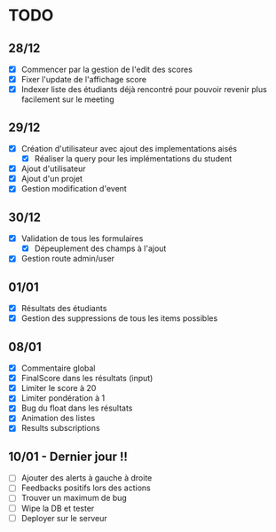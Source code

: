 # TODO
## 28/12
- [x] Commencer par la gestion de l'edit des scores
- [x] Fixer l'update de l'affichage score
- [x] Indexer liste des étudiants déjà rencontré pour pouvoir revenir plus facilement sur le meeting

## 29/12

- [x] Création d'utilisateur avec ajout des implementations aisés
    - [x] Réaliser la query pour les implémentations du student
- [x] Ajout d'utilisateur
- [x] Ajout d'un projet
- [x] Gestion modification d'event

## 30/12

- [x] Validation de tous les formulaires
    - [x] Dépeuplement des champs à l'ajout
- [x] Gestion route admin/user

## 01/01

- [x] Résultats des étudiants
- [x] Gestion des suppressions de tous les items possibles

## 08/01

- [x] Commentaire global
- [x] FinalScore dans les résultats (input)
- [x] Limiter le score à 20
- [x] Limiter pondération à 1
- [x] Bug du float dans les résultats
- [x] Animation des listes
- [x] Results subscriptions

## 10/01 - Dernier jour !!

- [ ] Ajouter des alerts à gauche à droite
- [ ] Feedbacks positifs lors des actions
- [ ] Trouver un maximum de bug
- [ ] Wipe la DB et tester
- [ ] Deployer sur le serveur